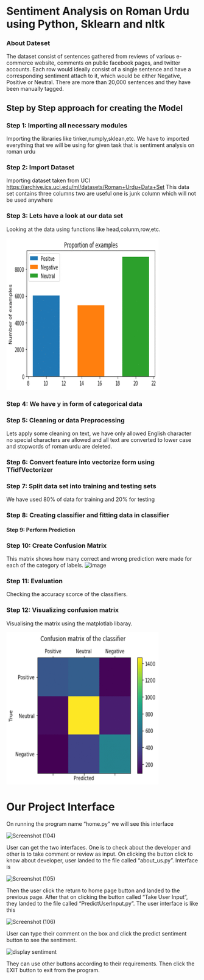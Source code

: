 # Sentiment Analysis on Roman Urdu using Python, Sklearn and nltk

### About Dateset

The dataset consist of sentences gathered from reviews of various e-commerce website, comments on public facebook pages, and twitter accounts. Each row would ideally consist of a single sentence and have a corresponding sentiment attach to it, which would be either Negative, Positive or Neutral. There are more than 20,000 sentences and they have been manually tagged.

## Step by Step approach for creating the Model

### Step 1: Importing all necessary modules
Importing the libraries like tinker,numply,sklean,etc. We have to imported everything that we will be using for given task that is sentiment analysis on roman urdu

### Step 2: Import Dataset
Importing dataset taken from UCI https://archive.ics.uci.edu/ml/datasets/Roman+Urdu+Data+Set
This data set contains three columns two are useful one is junk column which will not be used anywhere

### Step 3: Lets have a look at our data set
Looking at the data using functions like head,colunm,row,etc.

<img src = 'img/actual_data.gif' width = 400 height = 400>


### Step 4: We have y in form of categorical data

### Step 5: Cleaning or data Preprocessing

Lets apply some cleaning on text, we have only allowed English character no special characters are allowed and all text are converted to lower case and stopwords of roman urdu are deleted.

### Step 6: Convert feature into vectorize form using TfidfVectorizer

### Step 7: Split data set into training and testing sets
We have used 80% of data for training and 20% for testing

### Step 8: Creating classifier and fitting data in classifier

#### Step 9: Perform Prediction

### Step 10: Create Confusion Matrix
This matrix shows how many correct and wrong prediction were made for each of the category of labels.
![image](https://user-images.githubusercontent.com/44317938/68549313-c6418700-041c-11ea-8ad1-40c99c6d2222.png)

### Step 11: Evaluation
Checking the accuracy scorce of the classifiers.

### Step 12: Visualizing confusion matrix
Visualising the  matrix using the matplotlab libaray.

<img src = "img/confusion_matrix.gif" width = 400 height = 400)>

# Our Project Interface
On running the program name “home.py” we will see this interface

![Screenshot (104)](https://user-images.githubusercontent.com/44317938/68549428-becead80-041d-11ea-9e42-db8c0fb5e6ed.png)

User can get the two interfaces. One is to check about the developer and other is to take comment or review as input.
On clicking the button click to know about developer, user landed to the file called “about_us.py”. Interface is 

![Screenshot (105)](https://user-images.githubusercontent.com/44317938/68549436-e45bb700-041d-11ea-91d2-3ea836295749.png)

Then the user click the return to home page button and landed to the previous page.
After that on clicking the button called “Take User Input”, they landed to the file called “PredictUserInput.py”. The user interface is like this

![Screenshot (106)](https://user-images.githubusercontent.com/44317938/68549458-081efd00-041e-11ea-857b-55971ff0bd01.png)

User can type their comment on the box and click the predict sentiment button to see the sentiment.

![display sentiment](https://user-images.githubusercontent.com/44317938/68549469-1e2cbd80-041e-11ea-861d-196aeddce85c.JPG)

They can use other buttons according to their requirements.
Then click the EXIT button to exit from the program.
